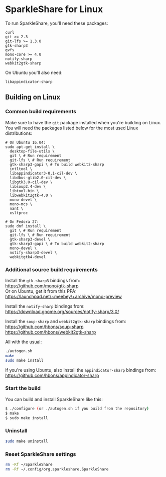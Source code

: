 # SparkleShare for Linux

To run SparkleShare, you'll need these packages:

```
curl
git >= 2.3
git-lfs >= 1.3.0
gtk-sharp3
gvfs
mono-core >= 4.0
notify-sharp
webkit2gtk-sharp
```

On Ubuntu you'll also need:

```
libappindicator-sharp
```


## Building on Linux

### Common build requirements

Make sure to have the `git` package installed when you're building on Linux.
You will need the packages listed below for the most used Linux distributions:  

```shell
# On Ubuntu 16.04:
sudo apt-get install \
  desktop-file-utils \
  git \ # Run requirement
  git-lfs \ # Run requirement
  gtk-sharp3-gapi \ # To build webkit2-sharp
  intltool \
  libappindicator3-0.1-cil-dev \
  libdbus-glib2.0-cil-dev \
  libgtk3.0-cil-dev \
  libsoup2.4-dev \
  libtool-bin \
  libwebkit2gtk-4.0 \
  mono-devel \
  mono-mcs \
  nant \
  xsltproc

# On Fedora 27:
sudo dnf install \
  git \ # Run requirement
  git-lfs \ # Run requirement
  gtk-sharp3-devel \
  gtk-sharp3-gapi \ # To build webkit2-sharp
  mono-devel \
  notify-sharp3-devel \
  webkitgtk4-devel
```


### Additional source build requirements

Install the `gtk-sharp3` bindings from:  
https://github.com/mono/gtk-sharp  
Or on Ubuntu, get it from this PPA:  
https://launchpad.net/~meebey/+archive/mono-preview

Install the `notify-sharp` bindings from:  
https://download.gnome.org/sources/notify-sharp/3.0/

Install the `soup-sharp` and `webkit2gtk-sharp` bindings from:  
https://github.com/hbons/soup-sharp  
https://github.com/hbons/webkit2gtk-sharp

All with the usual:

```bash
./autogen.sh
make
sudo make install
```

If you're using Ubuntu, also install the `appindicator-sharp` bindings from:  
https://github.com/hbons/appindicator-sharp


### Start the build

You can build and install SparkleShare like this:

```bash
$ ./configure (or ./autogen.sh if you build from the repository)
$ make
$ sudo make install
```


### Uninstall

```bash
sudo make uninstall
```


### Reset SparkleShare settings

```bash
rm -Rf ~/SparkleShare
rm -Rf ~/.config/org.sparkleshare.SparkleShare
```

